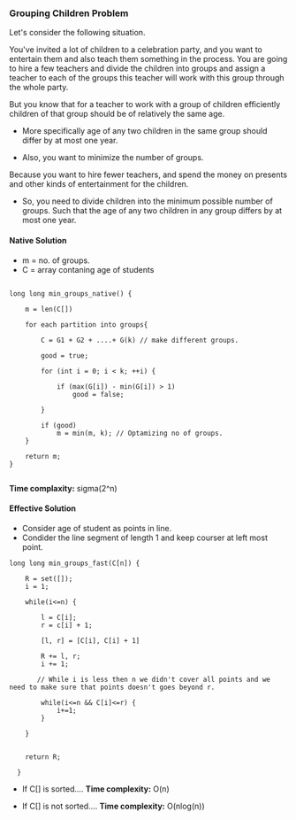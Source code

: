 ### Grouping Children Problem

Let's consider the following situation.

You've invited a lot of children to a celebration party, and you want to entertain them and also teach them something in the process. You are going to hire a few teachers and divide the children into groups and assign a teacher to each of the groups this teacher will work with this group through the whole party.

But you know that for a teacher to work with a group of children efficiently children of that group should be of relatively the same age.

- More specifically age of any two children in the same group should differ by at most one year.

- Also, you want to minimize the number of groups.

Because you want to hire fewer teachers, and spend the money on presents and other kinds of entertainment for the children.

- So, you need to divide children into the minimum possible number of groups. Such that the age of any two children in any group differs by at most one year.

#### Native Solution

- m = no. of groups.
- C = array contaning age of students

```

long long min_groups_native() {

	m = len(C[])

	for each partition into groups{

		C = G1 + G2 + ....+ G(k) // make different groups.

		good = true;

		for (int i = 0; i < k; ++i) {

			if (max(G[i]) - min(G[i]) > 1)
				good = false;

		}

  		if (good)
			m = min(m, k); // Optamizing no of groups.
	}

	return m;
}


```

**Time complaxity:** sigma(2^n)

#### Effective Solution

- Consider age of student as points in line.
- Condider the line segment of length 1 and keep courser at left most point.


```
long long min_groups_fast(C[n]) {

  	R = set([]);
  	i = 1;

  	while(i<=n) {

  	    l = C[i];
  	    r = c[i] + 1;

  	    [l, r] = [C[i], C[i] + 1]

  	    R += l, r;
  	    i += 1;

       // While i is less then n we didn't cover all points and we need to make sure that points doesn't goes beyond r.

  	    while(i<=n && C[i]<=r) {
  	        i+=1;
  	    }

  	}


  	return R;

  }

```

- If C[] is sorted.... **Time complexity:** O(n)

- If C[] is not sorted.... **Time complexity:** O(nlog(n))
